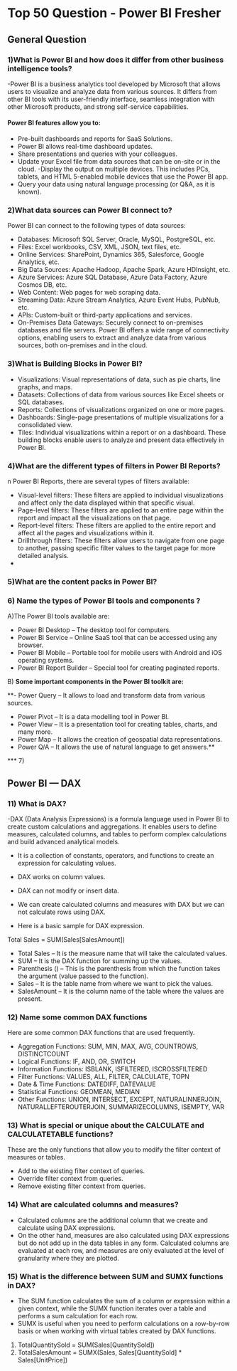 # Top 50 Question - Power BI Fresher


 ## General Question
### 1)What is Power BI and how does it differ from other business intelligence tools?
-Power BI is a business analytics tool developed by Microsoft that allows users to visualize and analyze data from various sources. It differs from other BI tools with its user-friendly interface, seamless integration with other Microsoft products, and strong self-service capabilities.

#### Power BI features allow you to:
 - Pre-built dashboards and reports for SaaS Solutions.
 - Power BI allows real-time dashboard updates.
 - Share presentations and queries with your colleagues.
 - Update your Excel file from data sources that can be on-site or in the cloud.
  -Display the output on multiple devices. This includes PCs, tablets, and HTML 5-enabled mobile devices that use the Power BI app.
 - Query your data using natural language processing (or Q&A, as it is known).

### 2)What data sources can Power BI connect to?
Power BI can connect to the following types of data sources:

- Databases: Microsoft SQL Server, Oracle, MySQL, PostgreSQL, etc.
- Files: Excel workbooks, CSV, XML, JSON, text files, etc.
- Online Services: SharePoint, Dynamics 365, Salesforce, Google Analytics, etc.
- Big Data Sources: Apache Hadoop, Apache Spark, Azure HDInsight, etc.
- Azure Services: Azure SQL Database, Azure Data Factory, Azure Cosmos DB, etc.
- Web Content: Web pages for web scraping data.
- Streaming Data: Azure Stream Analytics, Azure Event Hubs, PubNub, etc.
- APIs: Custom-built or third-party applications and services.
- On-Premises Data Gateways: Securely connect to on-premises databases and file servers.
Power BI offers a wide range of connectivity options, enabling users to extract and analyze data from various sources, both on-premises and in the cloud.

### 3)What is Building Blocks in Power BI?
- Visualizations: Visual representations of data, such as pie charts, line graphs, and maps.
- Datasets: Collections of data from various sources like Excel sheets or SQL databases.
- Reports: Collections of visualizations organized on one or more pages.
- Dashboards: Single-page presentations of multiple visualizations for a consolidated view.
- Tiles: Individual visualizations within a report or on a dashboard.
These building blocks enable users to analyze and present data effectively in Power BI.

### 4)What are the different types of filters in Power BI Reports?
n Power BI Reports, there are several types of filters available:

- Visual-level filters: These filters are applied to individual visualizations and affect only the data displayed within that specific visual.
- Page-level filters: These filters are applied to an entire page within the report and impact all the visualizations on that page.
- Report-level filters: These filters are applied to the entire report and affect all the pages and visualizations within it.
- Drillthrough filters: These filters allow users to navigate from one page to another, passing specific filter values to the target page for more detailed analysis.
- 
### 5)What are the content packs in Power BI?

### 6) Name the types of Power BI tools and components ?

A)The Power BI tools available are:

- Power BI Desktop – The desktop tool for computers.
- Power BI Service – Online SaaS tool that can be accessed using any browser.
- Power BI Mobile – Portable tool for mobile users with Android and iOS operating systems.
- Power BI Report Builder – Special tool for creating paginated reports.

 B) ****Some important components in the Power BI toolkit are:****

  **- Power Query – It allows to load and transform data from various sources.
- Power Pivot – It is a data modelling tool in Power BI.
- Power View – It is a presentation tool for creating tables, charts, and many more.
- Power Map – It allows the creation of geospatial data representations.
- Power Q/A –  It allows the use of natural language to get answers.**

*** 7)

 ## Power BI  — DAX

 ### 11) What is DAX?
 -DAX (Data Analysis Expressions) is a formula language used in Power BI to create custom calculations and aggregations. It enables users to define measures, calculated columns, and tables to perform complex calculations and build advanced analytical models.
 - It is a collection of constants, operators, and functions to create an expression for calculating values.
- DAX works on column values.
- DAX can not modify or insert data.
- We can create calculated columns and measures with DAX but we can not calculate rows using DAX.

- Here is a basic sample for DAX expression.

Total Sales = SUM(Sales[SalesAmount])

- Total Sales – It is the measure name that will take the calculated values.
- SUM – It is the DAX function for summing up the values.
- Parenthesis () – This is the parenthesis from which the function takes the argument (value passed to the function).
- Sales – It is the table name from where we want to pick the values.
- SalesAmount – It is the column name of the table where the values are present.

### 12) Name some common DAX functions

Here are some common DAX functions that are used frequently.

- Aggregation Functions: SUM, MIN, MAX, AVG, COUNTROWS, DISTINCTCOUNT
- Logical Functions: IF, AND, OR, SWITCH
- Information Functions: ISBLANK, ISFILTERED, ISCROSSFILTERED
- Filter Functions: VALUES, ALL, FILTER, CALCULATE, TOPN
- Date & Time Functions: DATEDIFF, DATEVALUE
- Statistical Functions: GEOMEAN, MEDIAN
- Other Functions: UNION, INTERSECT, EXCEPT, NATURALINNERJOIN, NATURALLEFTEROUTERJOIN,
SUMMARIZECOLUMNS, ISEMPTY, VAR

### 13) What is special or unique about the CALCULATE and CALCULATETABLE functions?
 These are the only functions that allow you to modify the filter context of measures or tables.

- Add to the existing filter context of queries.
- Override filter context from queries.
- Remove existing filter context from queries.

### 14) What are calculated columns and measures?

- Calculated columns are the additional column that we create and calculate using DAX expressions.
- On the other hand, measures are also calculated using DAX expressions but do not add up in the data tables in any form. Calculated columns are evaluated at each row, and measures are only evaluated at the level of granularity where they are plotted.

### 15) What is the difference between SUM and SUMX functions in DAX?
- The SUM function calculates the sum of a column or expression within a given context, while the SUMX function iterates over a table and performs a sum calculation for each row.
- SUMX is useful when you need to perform calculations on a row-by-row basis or when working with virtual tables created by DAX functions.

1) TotalQuantitySold = SUM(Sales[QuantitySold])
2) TotalSalesAmount = SUMX(Sales, Sales[QuantitySold] * Sales[UnitPrice])

